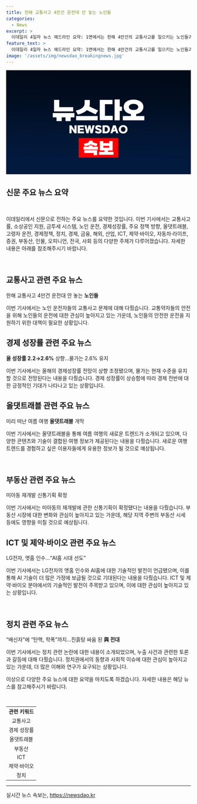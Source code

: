 ```yaml
---
title: 한해 교통사고 4만건 운전대 안 놓는 노인들
categories:
  - News
excerpt: >
  이데일리 4일자 뉴스 헤드라인 요약: 1면에서는 한해 4만건의 교통사고를 일으키는 노인들과 소상공인을 위한 25조원 지원, AI 서버 속도 및 용량 한계 극복하는 DDR과 CXL의 경쟁, 그리고 경제를 살리기 위한 정부의 정책방향을 다루고 있다. 또한 고령자 운전과 관련된 이슈, 하반기 경제 정책방향, 그리고 국내외의 다양한 이슈들에 대한 다채로운 내용을 다루고 있다.
feature_text: >
  이데일리 4일자 뉴스 헤드라인 요약: 1면에서는 한해 4만건의 교통사고를 일으키는 노인들과 소상공인을 위한 25조원 지원, AI 서버 속도 및 용량 한계 극복하는 DDR과 CXL의 경쟁, 그리고 경제를 살리기 위한 정부의 정책방향을 다루고 있다. 또한 고령자 운전과 관련된 이슈, 하반기 경제 정책방향, 그리고 국내외의 다양한 이슈들에 대한 다채로운 내용을 다루고 있다.
image: '/assets/img/newsdao_breakingnews.jpg'
---
```


<p><img src="/assets/img/newsdao_breakingnews.jpg" alt="flaretime 속보" /></p>

<h2 data-ke-size="size26">신문 주요 뉴스 요약</h2>

<p data-ke-size="size16">&nbsp;</p>

<p>이데일리에서 신문으로 전하는 주요 뉴스를 요약한 것입니다. 이번 기사에서는 교통사고률, 소상공인 지원, 금투세 시스템, 노인 운전, 경제성장률, 주요 정책 방향, 올댓트래블, 고령자 운전, 경제정책, 정치, 경제, 금융, 해외, 산업, ICT, 제약·바이오, 자동차·라이프, 증권, 부동산, 인물, 오피니언, 전국, 사회 등의 다양한 주제가 다루어졌습니다. 자세한 내용은 아래를 참조해주시기 바랍니다.</p>

<p data-ke-size="size16">&nbsp;</p>

<h2 data-ke-size="size26">교통사고 관련 주요 뉴스</h2>

<p data-ke-size="size16">한해 교통사고 4만건 운전대 안 놓는 <b>노인들</b></p>

<p>이번 기사에서는 노인 운전자들의 교통사고 문제에 대해 다뤘습니다. 교통약자들의 안전을 위해 노인들의 운전에 대한 관심이 높아지고 있는 가운데, 노인들의 안전한 운전을 지원하기 위한 대책이 필요한 상황입니다.</p>

<h2 data-ke-size="size26">경제 성장률 관련 주요 뉴스</h2>

<p data-ke-size="size16"><b>올 성장률 2.2→2.6%</b> 상향…물가는 2.6% 유지</p>

<p>이번 기사에서는 올해의 경제성장률 전망이 상향 조정됐으며, 물가는 현재 수준을 유지할 것으로 전망된다는 내용을 다뤘습니다. 경제 성장률이 상승함에 따라 경제 전반에 대한 긍정적인 기대가 나타나고 있는 상황입니다.</p>

<h2 data-ke-size="size26">올댓트래블 관련 주요 뉴스</h2>

<p data-ke-size="size16">미리 떠난 여름 여행 <b>올댓트래블</b> 개막</p>

<p>이번 기사에서는 올댓트래블을 통해 여름 여행의 새로운 트렌드가 소개되고 있으며, 다양한 콘텐츠와 기술이 결합된 여행 정보가 제공된다는 내용을 다뤘습니다. 새로운 여행 트렌드를 경험하고 싶은 이용자들에게 유용한 정보가 될 것으로 예상됩니다.</p>

<p data-ke-size="size16">&nbsp;</p>

<h2 data-ke-size="size26">부동산 관련 주요 뉴스</h2>

<p data-ke-size="size16">미아동 재개발 신통기획 확정</p>

<p>이번 기사에서는 미아동의 재개발에 관한 신통기획이 확정됐다는 내용을 다뤘습니다. 부동산 시장에 대한 변화와 관심이 높아지고 있는 가운데, 해당 지역 주변의 부동산 시세 등에도 영향을 미칠 것으로 예상됩니다.</p>

<h2 data-ke-size="size26">ICT 및 제약·바이오 관련 주요 뉴스</h2>

<p data-ke-size="size16">LG전자, 앳홈 인수…“AI홈 시대 선도”</p>

<p>이번 기사에서는 LG전자의 앳홈 인수와 AI홈에 대한 기술적인 발전이 언급됐으며, 이를 통해 AI 기술이 더 많은 가정에 보급될 것으로 기대된다는 내용을 다뤘습니다. ICT 및 제약·바이오 분야에서의 기술적인 발전이 주목받고 있으며, 이에 대한 관심이 높아지고 있는 상황입니다.</p>

<p data-ke-size="size16">&nbsp;</p>

<h2 data-ke-size="size26">정치 관련 주요 뉴스</h2>

<p data-ke-size="size16">“배신자”에 “탄핵, 학폭”까지…진흙탕 싸움 된 <b>與 전대</b></p>

<p>이번 기사에서는 정치 관련 논란에 대한 내용이 소개되었으며, 누출 사건과 관련한 토론과 갈등에 대해 다뤘습니다. 정치권에서의 동향과 사회적 이슈에 대한 관심이 높아지고 있는 가운데, 더 많은 이해와 연구가 요구되는 상황입니다.</p>

<p>이상으로 다양한 주요 뉴스에 대한 요약을 마치도록 하겠습니다. 자세한 내용은 해당 뉴스를 참고해주시기 바랍니다.</p>

<p data-ke-size="size16">&nbsp;</p>

<table>
  <tbody>
    <tr>
      <td style="text-align: center; height: 17px;"><b>관련 키워드</b></td>
    </tr>
    <tr>
      <td style="text-align: center; height: 17px;">교통사고</td>
    </tr>
    <tr>
      <td style="text-align: center; height: 17px;">경제 성장률</td>
    </tr>
    <tr>
      <td style="text-align: center; height: 17px;">올댓트래블</td>
    </tr>
    <tr>
      <td style="text-align: center; height: 17px;">부동산</td>
    </tr>
    <tr>
      <td style="text-align: center; height: 17px;">ICT</td>
    </tr>
    <tr>
      <td style="text-align: center; height: 17px;">제약·바이오</td>
    </tr>
    <tr>
      <td style="text-align: center; height: 17px;">정치</td>
    </tr>
  </tbody>
</table>

<hr>
실시간 뉴스 속보는, <a href="https://newsdao.kr" rel="dofollow">https://newsdao.kr</a>


